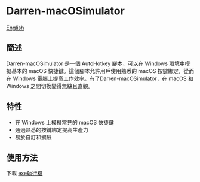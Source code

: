 # Darren-macOSimulator

[English](README.md)

## 簡述
Darren-macOSimulator 是一個 AutoHotkey 腳本，可以在 Windows 環境中模擬基本的 macOS 快捷鍵。這個腳本允許用戶使用熟悉的 macOS 按鍵綁定，從而在 Windows 電腦上提高工作效率。有了Darren-macOSimulator，在 macOS 和 Windows 之間切換變得無縫且直觀。

## 特性
- 在 Windows 上模擬常見的 macOS 快捷鍵
- 通過熟悉的按鍵綁定提高生產力
- 易於自訂和擴展

## 使用方法
下載 [exe執行檔](https://github.com/da0709/Darren-macOSimulator/releases/download/v6.0/Darren-macOSimulator-6.0.exe)
